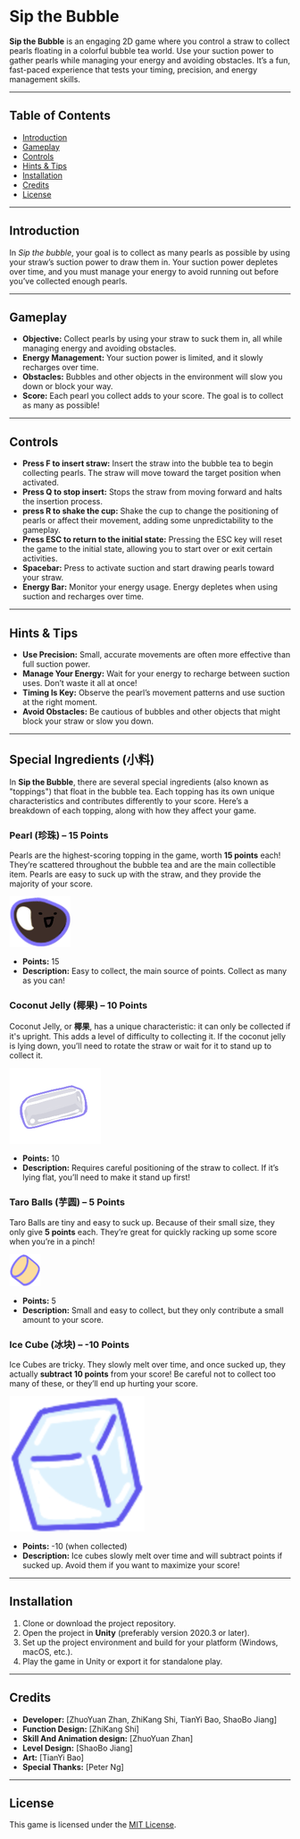 # Sip the Bubble

**Sip the Bubble** is an engaging 2D game where you control a straw to collect pearls floating in a colorful bubble tea world. Use your suction power to gather pearls while managing your energy and avoiding obstacles. It’s a fun, fast-paced experience that tests your timing, precision, and energy management skills.

---

## Table of Contents

- [Introduction](#introduction)
- [Gameplay](#gameplay)
- [Controls](#controls)
- [Hints & Tips](#hints--tips)
- [Installation](#installation)
- [Credits](#credits)
- [License](#license)

---

## Introduction

In *Sip the bubble*, your goal is to collect as many pearls as possible by using your straw’s suction power to draw them in.
Your suction power depletes over time, and you must manage your energy to avoid running out before you’ve collected enough pearls.

---

## Gameplay

- **Objective:** Collect pearls by using your straw to suck them in, all while managing energy and avoiding obstacles.
- **Energy Management:** Your suction power is limited, and it slowly recharges over time.
- **Obstacles:** Bubbles and other objects in the environment will slow you down or block your way.
- **Score:** Each pearl you collect adds to your score. The goal is to collect as many as possible!

---

## Controls

- **Press F to insert straw:** Insert the straw into the bubble tea to begin collecting pearls. The straw will move toward the target position when activated.
- **Press Q to stop insert:** Stops the straw from moving forward and halts the insertion process.
- **press R to shake the cup:** Shake the cup to change the positioning of pearls or affect their movement, adding some unpredictability to the gameplay.
- **Press ESC to return to the initial state:** Pressing the ESC key will reset the game to the initial state, allowing you to start over or exit certain activities.
- **Spacebar:** Press to activate suction and start drawing pearls toward your straw.
- **Energy Bar:** Monitor your energy usage. Energy depletes when using suction and recharges over time.

---

## Hints & Tips

- **Use Precision:** Small, accurate movements are often more effective than full suction power.
- **Manage Your Energy:** Wait for your energy to recharge between suction uses. Don’t waste it all at once!
- **Timing Is Key:** Observe the pearl’s movement patterns and use suction at the right moment.
- **Avoid Obstacles:** Be cautious of bubbles and other objects that might block your straw or slow you down.

---

## Special Ingredients (小料)

In **Sip the Bubble**, there are several special ingredients (also known as "toppings") that float in the bubble tea. Each topping has its own unique characteristics and contributes differently to your score. Here’s a breakdown of each topping, along with how they affect your game.

### **Pearl** (珍珠) – **15 Points**
Pearls are the highest-scoring topping in the game, worth **15 points** each! They’re scattered throughout the bubble tea and are the main collectible item. Pearls are easy to suck up with the straw, and they provide the majority of your score.

![Pearl](picture/bubble.png)

- **Points:** 15
- **Description:** Easy to collect, the main source of points. Collect as many as you can!

### **Coconut Jelly** (椰果) – **10 Points**
Coconut Jelly, or **椰果**, has a unique characteristic: it can only be collected if it's upright. This adds a level of difficulty to collecting it. If the coconut jelly is lying down, you’ll need to rotate the straw or wait for it to stand up to collect it. 

![Coconut Jelly](picture/yeguo.png)

- **Points:** 10
- **Description:** Requires careful positioning of the straw to collect. If it’s lying flat, you’ll need to make it stand up first!

### **Taro Balls** (芋圆) – **5 Points**
Taro Balls are tiny and easy to suck up. Because of their small size, they only give **5 points** each. They’re great for quickly racking up some score when you’re in a pinch!

![Taro Balls](picture/yuyuan.png)

- **Points:** 5
- **Description:** Small and easy to collect, but they only contribute a small amount to your score.

### **Ice Cube** (冰块) – **-10 Points**
Ice Cubes are tricky. They slowly melt over time, and once sucked up, they actually **subtract 10 points** from your score! Be careful not to collect too many of these, or they’ll end up hurting your score.

![Ice Cube](picture/ice.png)

- **Points:** -10 (when collected)
- **Description:** Ice cubes slowly melt over time and will subtract points if sucked up. Avoid them if you want to maximize your score!

---

## Installation

1. Clone or download the project repository.
2. Open the project in **Unity** (preferably version 2020.3 or later).
3. Set up the project environment and build for your platform (Windows, macOS, etc.).
4. Play the game in Unity or export it for standalone play.

---

## Credits

- **Developer:** [ZhuoYuan Zhan, ZhiKang Shi, TianYi Bao, ShaoBo Jiang]
- **Function Design:** [ZhiKang Shi]
- **Skill And Animation design:** [ZhuoYuan Zhan]
- **Level Design:** [ShaoBo Jiang]
- **Art:** [TianYi Bao]
- **Special Thanks:** [Peter Ng]

---

## License

This game is licensed under the [MIT License](LICENSE).
